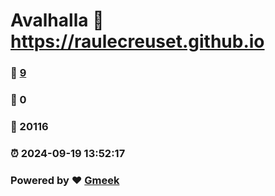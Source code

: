 # Avalhalla :link: https://raulecreuset.github.io 
### :page_facing_up: [9](https://raulecreuset.github.io/tag.html) 
### :speech_balloon: 0 
### :hibiscus: 20116 
### :alarm_clock: 2024-09-19 13:52:17 
### Powered by :heart: [Gmeek](https://github.com/Meekdai/Gmeek)
